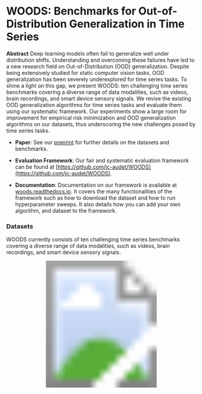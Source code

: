# WOODS: Benchmarks for Out-of-Distribution Generalization in Time Series

**Abstract** Deep learning models often fail to generalize well under distribution shifts. Understanding and overcoming these failures have led to a new research field on Out-of-Distribution (OOD) generalization. Despite being extensively studied for static computer vision tasks, OOD generalization has been severely underexplored for time series tasks. To shine a light on this gap, we present WOODS: ten challenging time series benchmarks covering a diverse range of data modalities, such as videos, brain recordings, and smart device sensory signals. We revise the existing OOD generalization algorithms for time series tasks and evaluate them using our systematic framework. Our experiments show a large room for improvement for empirical risk minimization and OOD generalization algorithms on our datasets, thus underscoring the new challenges posed by time series tasks.

- **Paper**: See our [preprint](https://arxiv.org/abs/2203.09978) for further details on the datasets and benchmarks.

- **Evaluation Framework**: Our fair and systematic evaluation framework can be found at [https://github.com/jc-audet/WOODS](https://github.com/jc-audet/WOODS).

- **Documentation**: Documentation on our framework is available at [woods.readthedocs.io](https://woods.readthedocs.io/en/latest/index.html). It covers the many functionalities of the framework such as how to download the dataset and how to run hyperparameter sweeps. It also details how you can add your own algorithm, and dataset to the framework.


### Datasets

WOODS currently consists of ten challenging time series benchmarks covering a diverse range of data modalities, such as videos, brain recordings, and smart device sensory signals.

<svg version="1.1" xmlns="http://www.w3.org/2000/svg" xmlns:xlink="http://www.w3.org/1999/xlink" viewBox="0 0 3600 2400">
  <image width="3600" height="2400" xlink:href="assets/Dataset_summary.png"></image>
</svg>

<br/><br/>


